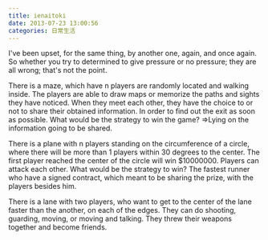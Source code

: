 ```yaml
---
title: ienaitoki
date: 2013-07-23 13:00:56
categories: 日常生活
---
```


I've been upset, for the same thing, by another one, again, and once again.  
So whether you try to determined to give pressure or no pressure; they are all wrong; that's not the point.  
  
There is a maze, which have n players are randomly located and walking inside. The players are able to draw maps or memorize the paths and sights they have noticed. When they meet each other, they have the choice to or not to share their obtained information. In order to find out the exit as soon as possible. What would be the strategy to win the game? =&gt;Lying on the information going to be shared.  
  
There is a plane with n players standing on the circumference of a circle, where there will be more than 1 players within 30 degrees to the center. The first player reached the center of the circle will win $10000000. Players can attack each other. What would be the strategy to win? The fastest runner who have a signed contract, which meant to be sharing the prize, with the players besides him.  
  
There is a lane with two players, who want to get to the center of the lane faster than the another, on each of the edges. They can do shooting, guarding, moving, or moving and talking. They threw their weapons together and become friends.